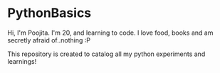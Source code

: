 # PythonBasics

Hi, I'm Poojita. I'm 20, and learning to code. 
I love food, books and am secretly afraid of..nothing :P

This repository is created to catalog all my python experiments and learnings!

